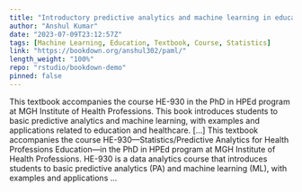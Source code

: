 ```yaml
---
title: "Introductory predictive analytics and machine learning in education and healthcare"
author: "Anshul Kumar"
date: "2023-07-09T23:12:57Z"
tags: [Machine Learning, Education, Textbook, Course, Statistics]
link: "https://bookdown.org/anshul302/paml/"
length_weight: "100%"
repo: "rstudio/bookdown-demo"
pinned: false
---
```


This textbook accompanies the course HE-930 in the PhD in HPEd program at MGH Institute of Health Professions. This book introduces students to basic predictive analytics and machine learning, with examples and applications related to education and healthcare. [...] This textbook accompanies the course HE-930—Statistics/Predictive Analytics for Health Professions Education—in the PhD in HPEd program at MGH Institute of Health Professions. HE-930 is a data analytics course that introduces students to basic predictive analytics (PA) and machine learning (ML), with examples and applications ...
